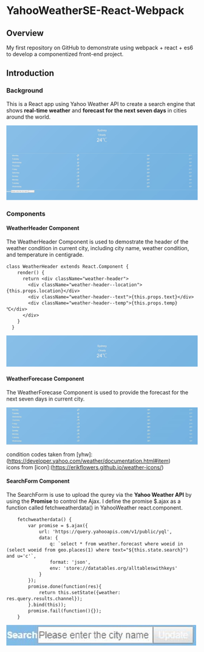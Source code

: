 # YahooWeatherSE-React-Webpack

## Overview
My first repository on GitHub to demonstrate using webpack + react + es6 to develop a componentized front-end project.

## Introduction

### Background
This is a React app using Yahoo Weather API to create a search engine that shows **real-time weather** and **forecast for the next seven days** in cities around the world.

![Demo](https://github.com/Jacklau9515/MarkdownPhotos/blob/master/YahooWeatherSE/YHWSE.JPG)

### Components
#### WeatherHeader Component
The WeatherHeader Component is used to demostrate the header of the weather condition in current city, including city name, weather condition, and temperature in centigrade.
```react
class WeatherHeader extends React.Component {
    render() {
      return <div className="weather-header">
        <div className="weather-header--location">{this.props.location}</div>
        <div className="weather-header--text">{this.props.text}</div>
        <div className="weather-header--temp">{this.props.temp}℃</div> 
      </div>
    }
  }
```

![Header](https://github.com/Jacklau9515/MarkdownPhotos/blob/master/YahooWeatherSE/Header.JPG)

#### WeatherForecase Component
The WeatherForecase Component is used to provide the forecast for the next seven days in current city. 

![Forecast](https://github.com/Jacklau9515/MarkdownPhotos/blob/master/YahooWeatherSE/Body.jpg)

condition codes taken from [yhw]:(https://developer.yahoo.com/weather/documentation.html#item)<br>
icons from [icon]:(https://erikflowers.github.io/weather-icons/)

#### SearchForm Component
The SearchForm is use to upload the qurey via the **Yahoo Weather API** by using the **Promise** to control the Ajax. I define the promise $.ajax as a function called fetchweatherdata() in YahooWeather react.component.
```react
    fetchweatherdata() {
        var promise = $.ajax({
            url: 'https://query.yahooapis.com/v1/public/yql',
            data: {
                q: `select * from weather.forecast where woeid in (select woeid from geo.places(1) where text="${this.state.search}") and u='c'`,
                format: 'json',
                env: 'store://datatables.org/alltableswithkeys'
            }
        });
        promise.done(function(res){
            return this.setState({weather: res.query.results.channel});
        }.bind(this));
        promise.fail(function(){});
    }
```
![Search](https://github.com/Jacklau9515/MarkdownPhotos/blob/master/YahooWeatherSE/Searchform.JPG)
